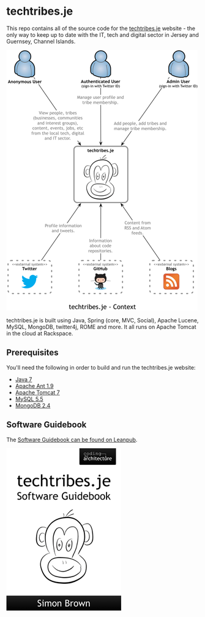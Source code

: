techtribes.je
=============

This repo contains all of the source code for the [techtribes.je](http://techtribes.je) website - the only way to keep up to date with the IT, tech and digital sector in Jersey and Guernsey, Channel Islands.

![A context diagram for techtribes.je](techtribesje-context.png)

techtribes.je is built using Java, Spring (core, MVC, Social), Apache Lucene, MySQL, MongoDB, twitter4j, ROME and more. It all runs on Apache Tomcat in the cloud at Rackspace.

## Prerequisites

You'll need the following in order to build and run the techtribes.je website:

- [Java 7](http://www.oracle.com/technetwork/java/javase/downloads/index.html)
- [Apache Ant 1.9](http://ant.apache.org)
- [Apache Tomcat 7](http://tomcat.apache.org)
- [MySQL 5.5](http://www.mysql.com)
- [MongoDB 2.4](http://www.mongodb.org)

## Software Guidebook

The [Software Guidebook can be found on Leanpub](https://leanpub.com/techtribesje).

![](techtribesje-software-guidebook.png)